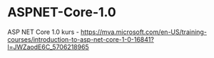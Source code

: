 # ASPNET-Core-1.0
ASP NET Core 1.0 kurs - https://mva.microsoft.com/en-US/training-courses/introduction-to-asp-net-core-1-0-16841?l=JWZaodE6C_5706218965

